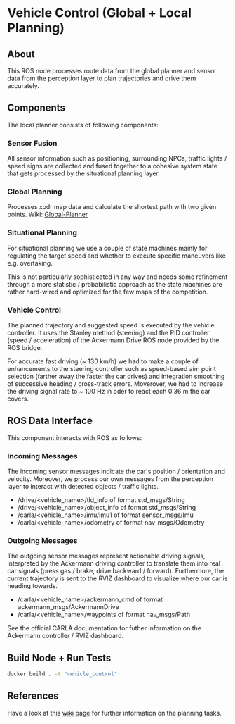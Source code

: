 
# Vehicle Control (Global + Local Planning)

## About

This ROS node processes route data from the global planner and sensor data
from the perception layer to plan trajectories and drive them accurately.

## Components

The local planner consists of following components:

### Sensor Fusion

All sensor information such as positioning, surrounding NPCs, traffic lights / speed signs
are collected and fused together to a cohesive system state that gets processed by
the situational planning layer.

### Global Planning

Processes xodr map data and calculate the shortest path with two given points.
Wiki: [Global-Planner](https://github.com/ll7/paf21-1/wiki/Global-Planner)

### Situational Planning

For situational planning we use a couple of state machines mainly for regulating
the target speed and whether to execute specific maneuvers like e.g. overtaking.

This is not particularly sophisticated in any way and needs some refinement through
a more statistic / probabilistic approach as the state machines are rather hard-wired
and optimized for the few maps of the competition.

### Vehicle Control

The planned trajectory and suggested speed is executed by the vehicle controller. It uses
the Stanley method (steering) and the PID controller (speed / acceleration) of the
Ackermann Drive ROS node provided by the ROS bridge.

For accurate fast driving (~ 130 km/h) we had to make a couple of enhancements to the
steering controller such as speed-based aim point selection (farther away the faster the
car drives) and integration smoothing of successive heading / cross-track errors.
Moverover, we had to increase the driving signal rate to ~ 100 Hz in oder to react
each 0.36 m the car covers.

## ROS Data Interface

This component interacts with ROS as follows:

### Incoming Messages

The incoming sensor messages indicate the car's position / orientation and velocity.
Moreover, we process our own messages from the perception layer to interact with detected objects / traffic lights.

- /drive/<vehicle_name>/tld_info of format std_msgs/String
- /drive/<vehicle_name>/object_info of format std_msgs/String
- /carla/<vehicle_name>/imu/imu1 of format sensor_msgs/Imu
- /carla/<vehicle_name>/odometry of format nav_msgs/Odometry

### Outgoing Messages

The outgoing sensor messages represent actionable driving signals, interpreted by the Ackermann
driving controller to translate them into real car signals (press gas / brake, drive backward / forward).
Furthermore, the current trajectory is sent to the RVIZ dashboard to visualize where our car is heading towards.

- /carla/<vehicle_name>/ackermann_cmd of format ackermann_msgs/AckermannDrive
- /carla/<vehicle_name>/waypoints of format nav_msgs/Path

See the official CARLA documentation for futher information on the Ackermann controller / RVIZ dashboard.

## Build Node + Run Tests

```sh
docker build . -t "vehicle_control"
```

## References

Have a look at this [wiki page](https://github.com/ll7/paf21-1/wiki/Local-Planner)
for further information on the planning tasks.
